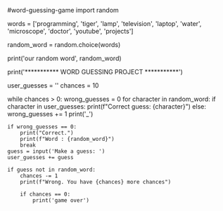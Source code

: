 #word-guessing-game
import random

words = ['programming', 'tiger', 'lamp', 'television',
'laptop', 'water', 'microscope', 'doctor', 'youtube',
'projects']

random_word = random.choice(words)

print('our random word', random_word)

print('*********** WORD GUESSING PROJECT ***********')

user_guesses = ''
chances = 10

while chances > 0:
    wrong_guesses = 0
    for character in random_word:
        if character in user_guesses:
            print(f"Correct guess: {character}")
        else:
            wrong_guesses += 1
            print('_')

    if wrong_guesses == 0:
        print("Correct.")
        print(f"Word : {random_word}")
        break
    guess = input('Make a guess: ')
    user_guesses += guess

    if guess not in random_word:
        chances -= 1
        print(f"Wrong. You have {chances} more chances")

        if chances == 0:
            print('game over')
